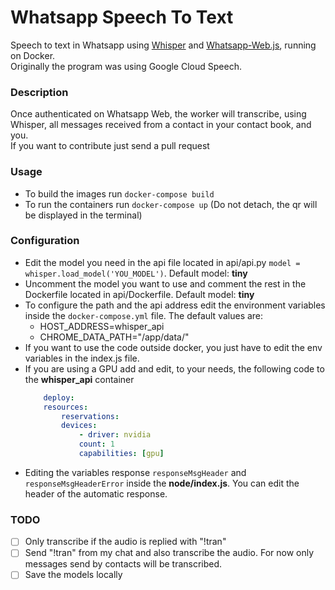 # Whatsapp Speech To Text
Speech to text in Whatsapp using [Whisper](https://github.com/openai/whisper) and [Whatsapp-Web.js](https://github.com/pedroslopez/whatsapp-web.js), running on Docker.   
Originally the program was using Google Cloud Speech.   
   

### Description
Once authenticated on Whatsapp Web, the worker will transcribe, using Whisper, all messages received from a contact in your contact book, and you.   
If you want to contribute just send a pull request   
   

### Usage
- To build the images run ```docker-compose build```
- To run the containers run ```docker-compose up``` (Do not detach, the qr will be displayed in the terminal)

### Configuration
- Edit the model you need in the api file located in api/api.py ```model = whisper.load_model('YOU_MODEL')```. Default model: **tiny**
- Uncomment the model you want to use and comment the rest in the Dockerfile located in api/Dockerfile. Default model: **tiny**
- To configure the path and the api address edit the environment variables inside the ```docker-compose.yml``` file. The default values are: 
  - HOST_ADDRESS=whisper_api
  - CHROME_DATA_PATH="/app/data/"
- If you want to use the code outside docker, you just have to edit the env variables in the index.js file.
- If you are using a GPU add and edit, to your needs, the following code to the **whisper_api** container   
    ``` yml
        deploy:
        resources:
            reservations:
            devices:
                - driver: nvidia
                count: 1
                capabilities: [gpu]
    ```
- Editing the variables response ```responseMsgHeader``` and ```responseMsgHeaderError``` inside the **node/index.js**. You can edit the header of the automatic response.

### TODO
- [ ] Only transcribe if the audio is replied with "!tran"
- [ ] Send "!tran" from my chat and also transcribe the audio. For now only messages send by contacts will be transcribed.
- [ ] Save the models locally
